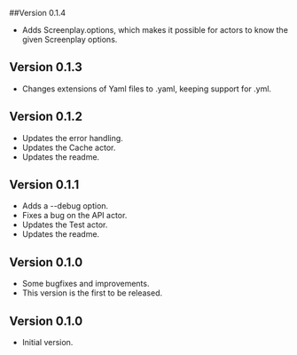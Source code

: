 ##Version 0.1.4
- Adds Screenplay.options, which makes it possible for actors to know the given Screenplay options.

## Version 0.1.3
- Changes extensions of Yaml files to .yaml, keeping support for .yml. 

## Version 0.1.2
- Updates the error handling.
- Updates the Cache actor.
- Updates the readme.

## Version 0.1.1
- Adds a --debug option.
- Fixes a bug on the API actor.
- Updates the Test actor.
- Updates the readme.

## Version 0.1.0
- Some bugfixes and improvements.
- This version is the first to be released.

## Version 0.1.0
- Initial version.